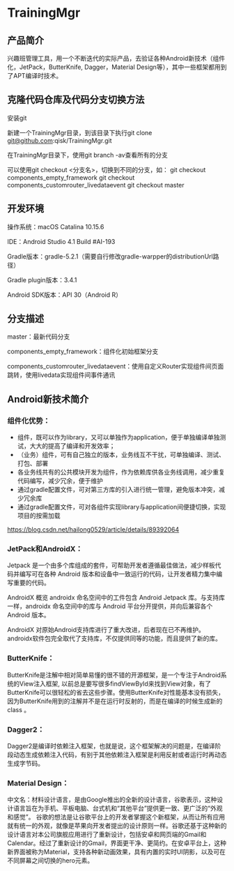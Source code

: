 # TrainingMgr

## 产品简介
兴趣班管理工具，用一个不断迭代的实际产品，去验证各种Android新技术（组件化，JetPack，ButterKnife, Dagger，Material Design等），其中一些框架都用到了APT编译时技术。

## 克隆代码仓库及代码分支切换方法
安装git

新建一个TrainingMgr目录，到该目录下执行git clone git@github.com:qisk/TrainingMgr.git

在TrainingMgr目录下，使用git branch -av查看所有的分支

可以使用git checkout <分支名>，切换到不同的分支，如：
git checkout components_empty_framework
git checkout components_customrouter_livedataevent
git checkout master

## 开发环境
操作系统：macOS Catalina 10.15.6

IDE：Android Studio 4.1 Build #AI-193

Gradle版本：gradle-5.2.1（需要自行修改gradle-warpper的distributionUrl路径）

Gradle plugin版本：3.4.1

Android SDK版本：API 30（Android R）


## 分支描述
master：最新代码分支

components_empty_framework：组件化初始框架分支

components_customrouter_livedataevent：使用自定义Router实现组件间页面跳转，使用livedata实现组件间事件通讯


## Android新技术简介

### 组件化优势：
- 组件，既可以作为library，又可以单独作为application，便于单独编译单独测试，大大的提高了编译和开发效率；
- （业务）组件，可有自己独立的版本，业务线互不干扰，可单独编译、测试、打包、部署
- 各业务线共有的公共模块开发为组件，作为依赖库供各业务线调用，减少重复代码编写，减少冗余，便于维护
- 通过gradle配置文件，可对第三方库的引入进行统一管理，避免版本冲突，减少冗余库
- 通过gradle配置文件，可对各组件实现library与application间便捷切换，实现项目的按需加载

https://blog.csdn.net/hailong0529/article/details/89392064

### JetPack和AndroidX：

Jetpack 是一个由多个库组成的套件，可帮助开发者遵循最佳做法，减少样板代码并编写可在各种 Android 版本和设备中一致运行的代码，让开发者精力集中编写重要的代码。

AndroidX 概览
androidx 命名空间中的工件包含 Android Jetpack 库。与支持库一样，androidx 命名空间中的库与 Android 平台分开提供，并向后兼容各个Android 版本。

AndroidX 对原始Android支持库进行了重大改进，后者现在已不再维护。androidx软件包完全取代了支持库，不仅提供同等的功能，而且提供了新的库。

### ButterKnife：

​ButterKnife是注解中相对简单易懂的很不错的开源框架，是一个专注于Android系统的View注入框架, 以前总是要写很多findViewById来找到View对象，有了ButterKnife可以很轻松的省去这些步骤。使用ButterKnife对性能基本没有损失，因为ButterKnife用到的注解并不是在运行时反射的，而是在编译的时候生成新的class 。

### Dagger2：
Dagger2是编译时依赖注入框架，也就是说，这个框架解决的问题是，在编译阶段动态生成依赖注入代码，有别于其他依赖注入框架是利用反射或者运行时再动态生成字节码。

### Material Design：
中文名：材料设计语言，是由Google推出的全新的设计语言，谷歌表示，这种设计语言旨在为手机、平板电脑、台式机和“其他平台”提供更一致、更广泛的“外观和感觉”。
谷歌的想法是让谷歌平台上的开发者掌握这个新框架，从而让所有应用就有统一的外观，就像是苹果向开发者提出的设计原则一样。谷歌还基于这种新的设计语言对本公司旗舰应用进行了重新设计，包括安卓和网页端的Gmail和Calendar。经过了重新设计的Gmail，界面更干净、更简约。在安卓平台上，这种新界面被称为Material，支持各种新动画效果，具有内置的实时UI阴影，以及可在不同屏幕之间切换的hero元素。